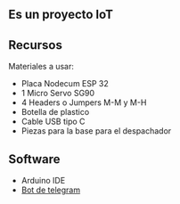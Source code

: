 ## Es un proyecto loT
## Recursos
Materiales a usar:
* Placa Nodecum ESP 32
* 1 Micro Servo SG90
* 4 Headers o Jumpers M-M y M-H
* Botella de plastico
* Cable USB tipo C
* Piezas para la base para el despachador
  
## Software
* Arduino IDE
* [Bot de telegram](https://web.telegram.org/k/#@BotFather)
